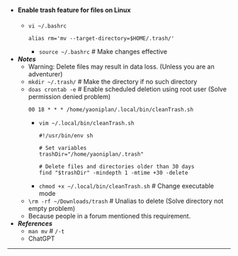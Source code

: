 - #### Enable trash feature for files on Linux
    - `vi ~/.bashrc`
      ```
      alias rm='mv --target-directory=$HOME/.trash/'
      ```
        - `source ~/.bashrc` # Make changes effective
- ***Notes***
    - Warning: Delete files may result in data loss. (Unless you are an adventurer)
    - `mkdir ~/.trash/` # Make the directory if no such directory
    - `doas crontab -e` # Enable scheduled deletion using root user (Solve permission denied problem)
      ```
      00 18 * * * /home/yaoniplan/.local/bin/cleanTrash.sh
      ```
        - `vim ~/.local/bin/cleanTrash.sh`
          ```
          #!/usr/bin/env sh

          # Set variables
          trashDir="/home/yaoniplan/.trash"
          
          # Delete files and directories older than 30 days
          find "$trashDir" -mindepth 1 -mtime +30 -delete
          ```
        - `chmod +x ~/.local/bin/cleanTrash.sh` # Change executable mode
    - `\rm -rf ~/Downloads/trash` # Unalias to delete (Solve directory not empty problem)
    - Because people in a forum mentioned this requirement.
- ***References***
    - `man mv` # `/-t`
    - ChatGPT
- ---
